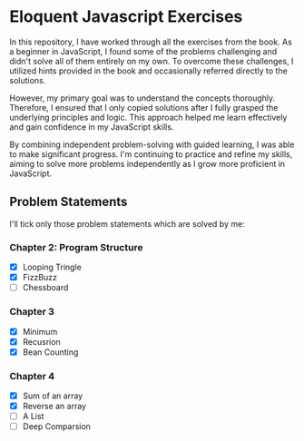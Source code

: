 # Eloquent Javascript Exercises

In this repository, I have worked through all the exercises from the book. As a beginner in JavaScript, I found some of the problems challenging and didn't solve all of them entirely on my own. To overcome these challenges, I utilized hints provided in the book and occasionally referred directly to the solutions.

However, my primary goal was to understand the concepts thoroughly. Therefore, I ensured that I only copied solutions after I fully grasped the underlying principles and logic. This approach helped me learn effectively and gain confidence in my JavaScript skills.

By combining independent problem-solving with guided learning, I was able to make significant progress. I'm continuing to practice and refine my skills, aiming to solve more problems independently as I grow more proficient in JavaScript.
## Problem Statements
I'll tick only those problem statements which are solved by me:
### Chapter 2: Program Structure

* [x] Looping Tringle
* [x] FizzBuzz
* [ ] Chessboard

### Chapter 3

* [x] Minimum
* [x] Recusrion
* [x] Bean Counting

### Chapter 4
* [x] Sum of an array
* [x] Reverse an array
* [ ] A List
* [ ] Deep Comparsion